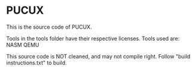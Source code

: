 # PUCUX
This is the source code of PUCUX.

Tools in the tools folder have their respective licenses. Tools used are:
NASM
QEMU

This source code is NOT cleaned, and may not compile right. Follow "build instructions.txt" to build.

